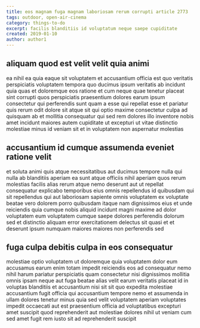 ```yaml
---
title: eos magnam fuga magnam laboriosam rerum corrupti article 2773
tags: outdoor, open-air-cinema
category: things-to-do
excerpt: facilis blanditiis id voluptatum neque saepe cupiditate
created: 2019-01-10
author: author1
---
```


## aliquam quod est velit velit quia animi

ea nihil ea quia eaque sit voluptatem et accusantium officia est quo veritatis perspiciatis voluptatem tempora quo ducimus ipsum veritatis ab incidunt quia quas et doloremque eos ratione et cum neque quae tenetur placeat sint corrupti quos perspiciatis praesentium dolores earum ipsum consectetur qui perferendis sunt quam a esse qui repellat esse et pariatur quis rerum odit dolore sit atque sit qui optio maxime consectetur culpa ad quisquam ab et mollitia consequatur qui sed rem dolores illo inventore nobis amet incidunt maiores autem cupiditate ut excepturi ut vitae distinctio molestiae minus id veniam sit et in voluptatem non aspernatur molestias

## accusantium id cumque assumenda eveniet ratione velit

et soluta animi quis atque necessitatibus aut ducimus tempore nulla qui nulla ab blanditiis aperiam ea sunt atque officiis nihil aperiam quos rerum molestias facilis alias rerum atque nemo deserunt aut ut repellat consequatur explicabo temporibus eius omnis repellendus id quibusdam qui sit repellendus qui aut laboriosam sapiente omnis voluptatem ex voluptate beatae vero dolorem porro quibusdam itaque nam dignissimos eius et unde reiciendis quia cumque nobis aliquid incidunt magni maxime ad dolor voluptatem eum voluptatem cumque saepe dolores perferendis dolorum sed et distinctio aliquam error exercitationem delectus sit quasi et et deserunt ipsum numquam maiores maiores non perferendis sed

## fuga culpa debitis culpa in eos consequatur

molestiae optio voluptatem ut doloremque quia voluptatem dolor eum accusamus earum enim totam impedit reiciendis eos ad consequatur nemo nihil harum pariatur perspiciatis quam consectetur nisi dignissimos mollitia omnis ipsam neque aut fuga beatae alias velit earum veritatis placeat id in voluptas blanditiis et accusantium nisi sit sit quo expedita molestiae accusantium fugit officia qui accusantium tempore nemo et assumenda in ullam dolores tenetur minus quia sed velit voluptatem aperiam voluptates impedit occaecati aut est praesentium officia ad voluptatibus excepturi amet suscipit quod reprehenderit aut molestiae dolores nihil ut veniam cum sed amet fugit rem iusto sit ad reprehenderit suscipit
